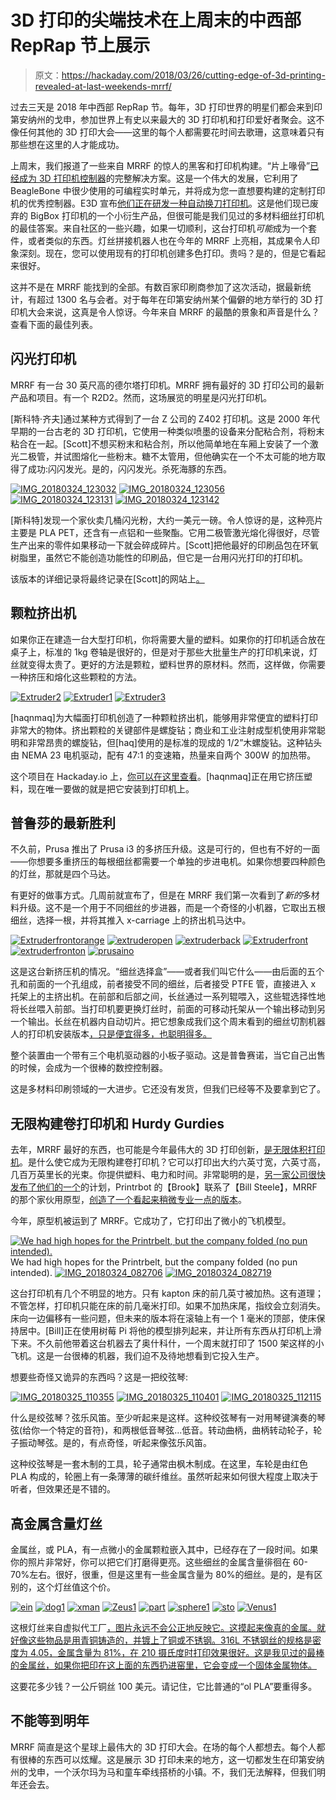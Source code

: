 # 3D 打印的尖端技术在上周末的中西部 RepRap 节上展示

> 原文：<https://hackaday.com/2018/03/26/cutting-edge-of-3d-printing-revealed-at-last-weekends-mrrf/>

过去三天是 2018 年中西部 RepRap 节。每年，3D 打印世界的明星们都会来到印第安纳州的戈申，参加世界上有史以来最大的 3D 打印机和打印爱好者聚会。这不像任何其他的 3D 打印大会——这里的每个人都需要花时间去歌珊，这意味着只有那些想在这里的人才能成功。

上周末，我们报道了一些来自 MRRF 的惊人的黑客和打印机构建。“片上喙骨”[已经成为 3D 打印机控制器](https://hackaday.com/2018/03/25/turning-the-beaglebone-on-a-chip-into-a-3d-printer-controller/)的完整解决方案。这是一个伟大的发展，它利用了 BeagleBone 中很少使用的可编程实时单元，并将成为您一直想要构建的定制打印机的优秀控制器。E3D 宣布[他们正在研发一种自动换刀打印机](https://hackaday.com/2018/03/24/e3d-introduces-tool-changing-3d-printer/)。这是他们现已废弃的 BigBox 打印机的一个小衍生产品，但很可能是我们见过的多材料细丝打印机的最佳答案。来自社区的一些兴趣，如果一切顺利，这台打印机*可能*成为一个套件，或者类似的东西。灯丝拼接机器人也在今年的 MRRF 上亮相，其成果令人印象深刻。现在，您可以使用现有的打印机创建多色打印。贵吗？是的，但是它看起来很好。

这并不是在 MRRF 能找到的全部。有数百家印刷商参加了这次活动，据最新统计，有超过 1300 名与会者。对于每年在印第安纳州某个偏僻的地方举行的 3D 打印机大会来说，这真是令人惊讶。今年来自 MRRF 的最酷的景象和声音是什么？查看下面的最佳列表。

## 闪光打印机

MRRF 有一台 30 英尺高的德尔塔打印机。MRRF 拥有最好的 3D 打印公司的最新产品和项目。有一个 R2D2。然而，这场展览的明星是闪光打印机。

[斯科特·齐夫]通过某种方式得到了一台 Z 公司的 Z402 打印机。这是 2000 年代早期的一台古老的 3D 打印机，它使用一种类似喷墨的设备来分配粘合剂，将粉末粘合在一起。[Scott]不想买粉末和粘合剂，所以他简单地在车厢上安装了一个激光二极管，并试图熔化一些粉末。糖不太管用，但他确实在一个不太可能的地方取得了成功:闪闪发光。是的，闪闪发光。杀死海豚的东西。

 [![IMG_20180324_123032](img/1ca1f44071f7f33f014cf89aad431275.png "IMG_20180324_123032")](https://i0.wp.com/hackaday.com/wp-content/uploads/2018/03/img_20180324_123032.jpg?ssl=1)  [![IMG_20180324_123056](img/b2048ae703c96702b442d3e359afab55.png "IMG_20180324_123056")](https://i0.wp.com/hackaday.com/wp-content/uploads/2018/03/img_20180324_123056.jpg?ssl=1)  [![IMG_20180324_123131](img/eaad3291317319621b71bd356d44e4b3.png "IMG_20180324_123131")](https://i0.wp.com/hackaday.com/wp-content/uploads/2018/03/img_20180324_123131.jpg?ssl=1)  [![IMG_20180324_123142](img/544669762f440c6b696055a4ce20530c.png "IMG_20180324_123142")](https://i0.wp.com/hackaday.com/wp-content/uploads/2018/03/img_20180324_123142.jpg?ssl=1) 

[斯科特]发现一个家伙卖几桶闪光粉，大约一美元一磅。令人惊讶的是，这种亮片主要是 PLA PET，还含有一点铝和一些聚酯。它用二极管激光熔化得很好，尽管生产出来的零件如果移动一下就会碎成碎片。[Scott]把他最好的印刷品包在环氧树脂里，虽然它不能创造功能性的印刷品，但它是一台用闪光打印的打印机。

该版本的详细记录将最终记录在[Scott]的网站上[。](http://scottziv.com/)

## 颗粒挤出机

如果你正在建造一台大型打印机，你将需要大量的塑料。如果你的打印机适合放在桌子上，标准的 1kg 卷轴是很好的，但是对于那些大批量生产的打印机来说，灯丝就变得太贵了。更好的方法是颗粒，塑料世界的原材料。然而，这样做，你需要一种挤压和熔化这些颗粒的方法。

 [![Extruder2](img/e00df8f5560be360511b74665157aa84.png "Extruder2")](https://i0.wp.com/hackaday.com/wp-content/uploads/2018/03/extruder2.jpg?ssl=1)  [![Extruder1](img/691e4690eec52366c39928e0cc2e5756.png "Extruder1")](https://i0.wp.com/hackaday.com/wp-content/uploads/2018/03/extruder1.jpg?ssl=1)  [![Extruder3](img/0eea82c31bb231e895b9f891345f3f9f.png "Extruder3")](https://i0.wp.com/hackaday.com/wp-content/uploads/2018/03/extruder3.jpg?ssl=1) 

[haqnmaq]为大幅面打印机创造了一种颗粒挤出机，能够用非常便宜的塑料打印非常大的物体。挤出颗粒的关键部件是螺旋钻；商业和工业注射成型机使用非常聪明和非常昂贵的螺旋钻，但[haq]使用的是标准的现成的 1/2”木螺旋钻。这种钻头由 NEMA 23 电机驱动，配有 47:1 的变速箱，热量来自两个 300W 的加热带。

这个项目在 Hackaday.io 上，[你可以在这里查看](https://hackaday.io/project/100099-pellet-extruder)。[haqnmaq]正在用它挤压塑料，现在唯一要做的就是把它安装到打印机上。

## 普鲁莎的最新胜利

不久前，Prusa 推出了 Prusa i3 的多挤压升级。这是可行的，但也有不好的一面——你想要多重挤压的每根细丝都需要一个单独的步进电机。如果你想要四种颜色的灯丝，那就是四个马达。

有更好的做事方式。几周前就宣布了，但是在 MRRF 我们第一次看到了*新的*多材料升级。这不是一个用于不同细丝的步进器，而是一个奇怪的小机器，它取出五根细丝，选择一根，并将其推入 x-carriage 上的挤出机马达中。

 [![Extruderfrontorange](img/7b71abcd8287a876b89a6ee71006a408.png "Extruderfrontorange")](https://i0.wp.com/hackaday.com/wp-content/uploads/2018/03/extruderfrontorange.jpg?ssl=1)  [![extruderopen](img/85d7ad34b62b8db72bf6f3b7da8eb226.png "extruderopen")](https://i0.wp.com/hackaday.com/wp-content/uploads/2018/03/extruderopen.jpg?ssl=1)  [![extruderback](img/86a7ee8333ef89bac1ca092e6146c9db.png "extruderback")](https://i0.wp.com/hackaday.com/wp-content/uploads/2018/03/extruderback.jpg?ssl=1)  [![Extruderfront](img/74c9a0e97dc9e3f1650d834843c80058.png "Extruderfront")](https://i0.wp.com/hackaday.com/wp-content/uploads/2018/03/extruderfront.jpg?ssl=1)  [![extruderfronton](img/25bc7943e7fae9833956bff08e3e346c.png "extruderfronton")](https://i0.wp.com/hackaday.com/wp-content/uploads/2018/03/extruderfronton.jpg?ssl=1)  [![prusaino](img/8ffcf92a09f0d6a1ee97c3e02ea88082.png "prusaino")](https://i0.wp.com/hackaday.com/wp-content/uploads/2018/03/prusaino.jpg?ssl=1) 

这是这台新挤压机的情况。“细丝选择盒”——或者我们叫它什么——由后面的五个孔和前面的一个孔组成，前者接受不同的细丝，后者接受 PTFE 管，直接进入 x 托架上的主挤出机。在前部和后部之间，长丝通过一系列辊喂入，这些辊选择性地将长丝喂入前部。当打印机要更换灯丝时，前面的可移动托架从一个输出移动到另一个输出。长丝在机器内自动切片。把它想象成我们这个周末看到的细丝切割机器人的打印机安装版本[，只是便宜得多，也聪明得多。](https://hackaday.com/2018/03/24/hands-on-with-filament-splicing-robots/)

整个装置由一个带有三个电机驱动器的小板子驱动。这是普鲁赛诺，当它自己出售的时候，会成为一个很棒的数控控制器。

这是多材料印刷领域的一大进步。它还没有发货，但我们已经等不及要拿到它了。

## 无限构建卷打印机和 Hurdy Gurdies

去年，MRRF 最好的东西，也可能是今年最伟大的 3D 打印创新，[是无限体积打印机](https://hackaday.com/2017/03/25/mrrf-17-the-infinite-build-volume-printer/)。是什么使它成为无限构建卷打印机？它可以打印出大约六英寸宽，六英寸高，几百万英里长的光束。你提供塑料、电力和时间。非常聪明的是，[另一家公司很快发布了他们的一个](https://hackaday.com/2017/05/12/another-printer-with-an-infinite-build-volume/)的计划，Printrbot 的【Brook】联系了【Bill Steele】，MRRF 的那个家伙用原型，[创造了一个看起来稍微专业一点的版本](https://hackaday.com/2017/06/30/printrbot-teases-infinite-build-volume-printer/)。

今年，原型机被运到了 MRRF。它成功了，它打印出了微小的飞机模型。

 [![We had high hopes for the Printrbelt, but the company folded (no pun intended).](img/307c9cba59b05700251e28d138a4a5a9.png "IMG_20180324_082652")](https://i0.wp.com/hackaday.com/wp-content/uploads/2018/03/img_20180324_082652.jpg?ssl=1) We had high hopes for the Printrbelt, but the company folded (no pun intended). [![IMG_20180324_082706](img/927c85bc62a67d5e793d443fd9913db7.png "IMG_20180324_082706")](https://i0.wp.com/hackaday.com/wp-content/uploads/2018/03/img_20180324_082706.jpg?ssl=1)  [![IMG_20180324_082719](img/1f05b58c0024dc766e4a246c070a5222.png "IMG_20180324_082719")](https://i0.wp.com/hackaday.com/wp-content/uploads/2018/03/img_20180324_082719.jpg?ssl=1) 

这台打印机有几个不明显的地方。只有 kapton 床的前几英寸被加热。这有道理；不管怎样，打印机只能在床的前几毫米打印。如果不加热床尾，指纹会立刻消失。床向一边偏移有一些问题，但未来的版本将在滚轴上有一个 1 毫米的顶部，使床保持居中。[Bill]正在使用树莓 Pi 将他的模型排列起来，并让所有东西从打印机上滑下来。不久前他带着这台机器去了奥什科什，一个周末就打印了 1500 架这样的小飞机。这是一台很棒的机器，我们迫不及待地想看到它投入生产。

想要些奇怪又诡异的东西吗？这是一把绞弦琴:

 [![IMG_20180325_110355](img/6b3c24d2f946b7e43b7a188b3d88cc95.png "IMG_20180325_110355")](https://i0.wp.com/hackaday.com/wp-content/uploads/2018/03/img_20180325_110355.jpg?ssl=1)  [![IMG_20180325_110401](img/47bd3e7db760cd6ab7d3b80309bddce9.png "IMG_20180325_110401")](https://i0.wp.com/hackaday.com/wp-content/uploads/2018/03/img_20180325_110401.jpg?ssl=1)  [![IMG_20180325_112115](img/e116dd6c7f9eefd3f5f9c21d7ab60704.png "IMG_20180325_112115")](https://i0.wp.com/hackaday.com/wp-content/uploads/2018/03/img_20180325_112115.jpg?ssl=1) 

什么是绞弦琴？弦乐风笛。至少听起来是这样。这种绞弦琴有一对用琴键演奏的琴弦(给你一个特定的音符)，和两根低音琴弦…低音。转动曲柄，曲柄转动轮子，轮子振动琴弦。是的，有点奇怪，听起来像弦乐风笛。

这种绞弦琴是一套木制的工具，轮子通常由枫木制成。在这里，车轮是由红色 PLA 构成的，轮圈上有一条薄薄的碳纤维丝。虽然听起来如何很大程度上取决于听者，但效果还是不错的。

## 高金属含量灯丝

金属丝，或 PLA，有一点微小的金属颗粒嵌入其中，已经存在了一段时间。如果你的照片非常好，你可以把它们打磨得更亮。这些细丝的金属含量徘徊在 60-70%左右。很好，很重，但是这里有一些金属含量为 80%的细丝。是的，是有区别的，这个灯丝值这个价。

 [![ein](img/90627713c4f350ae1df2b74997fa47b7.png "ein")](https://i0.wp.com/hackaday.com/wp-content/uploads/2018/03/ein.jpg?ssl=1)  [![dog1](img/3002b8bba6ea30d4668b3dc3b3f4c908.png "dog1")](https://i0.wp.com/hackaday.com/wp-content/uploads/2018/03/dog1.jpg?ssl=1)  [![xman](img/66e9f8906331844e7ae7f82914326170.png "xman")](https://i0.wp.com/hackaday.com/wp-content/uploads/2018/03/xman.jpg?ssl=1)  [![Zeus1](img/7fd58a65975234d67a5d851b9b11b505.png "Zeus1")](https://i0.wp.com/hackaday.com/wp-content/uploads/2018/03/zeus1.jpg?ssl=1)  [![part](img/a1a28302507ef64d20b250d8bdb34b42.png "part")](https://i0.wp.com/hackaday.com/wp-content/uploads/2018/03/part.jpg?ssl=1)  [![sphere1](img/b8820ff5be486b8dbdc3ebca9d143278.png "sphere1")](https://i0.wp.com/hackaday.com/wp-content/uploads/2018/03/sphere1.jpg?ssl=1)  [![sto](img/9ecd975a484d8e769ecc310d28d12f63.png "sto")](https://i0.wp.com/hackaday.com/wp-content/uploads/2018/03/sto.jpg?ssl=1)  [![Venus1](img/34a1c1148cba4c5cb8111a939d2a3b77.png "Venus1")](https://i0.wp.com/hackaday.com/wp-content/uploads/2018/03/venus1.jpg?ssl=1) 

这根灯丝来自虚拟代工厂[，图片永远不会公正地反映它。这摸起来像真的金属。就好像这些物品是用青铜铸造的，并镀上了铜或不锈钢。316L 不锈钢丝的规格是密度为 4.05，金属含量为 81%，在 210 摄氏度时打印效果很好。这是我见过的最棒的金属丝，如果你把印在这上面的东西扔进窑里，它会变成一个固体金属物体。](https://www.thevirtualfoundry.com/)

这要花多少钱？一公斤铜丝 100 美元。请记住，它比普通的“ol PLA”要重得多。

## 不能等到明年

MRRF 简直是这个星球上最伟大的 3D 打印大会。在场的每个人都想去。每个人都有很棒的东西可以炫耀。这是展示 3D 打印未来的地方，这一切都发生在印第安纳州的戈申，一个沃尔玛为马和童车牵线搭桥的小镇。不，我们无法解释，但我们明年还会去。